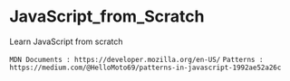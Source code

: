 # JavaScript_from_Scratch
Learn JavaScript from scratch

```MDN Documents : https://developer.mozilla.org/en-US/```
```Patterns : https://medium.com/@HelloMoto69/patterns-in-javascript-1992ae52a26c```

